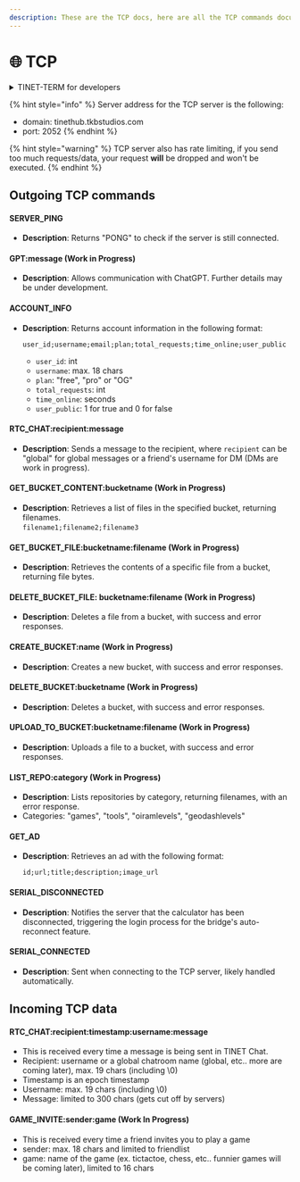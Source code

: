 ```yaml
---
description: These are the TCP docs, here are all the TCP commands documented
---
```


# 🌐 TCP



<details>

<summary>TINET-TERM for developers</summary>

You can use [TINET-TERM](https://github.com/tkbstudios/tinet-term) to work on the TCP side of TINET if you are a developer that wants to build on TINET.

</details>

{% hint style="info" %}
Server address for the TCP server is the following:

* domain: tinethub.tkbstudios.com
* port: 2052
{% endhint %}

{% hint style="warning" %}
TCP server also has rate limiting, if you send too much requests/data, your request **will** be dropped and won't be executed.
{% endhint %}

## Outgoing TCP commands

#### SERVER\_PING

* **Description**: Returns "PONG" to check if the server is still connected.

#### GPT:message (Work in Progress)

* **Description**: Allows communication with ChatGPT. Further details may be under development.

#### ACCOUNT\_INFO

*   **Description**: Returns account information in the following format:

    ```
    user_id;username;email;plan;total_requests;time_online;user_public
    ```

    * `user_id`: int
    * `username`: max. 18 chars
    * `plan`: "free", "pro" or "OG"
    * `total_requests`: int
    * `time_online`: seconds
    * `user_public`: 1 for true and 0 for false

#### RTC\_CHAT:recipient:message

* **Description**: Sends a message to the recipient, where `recipient` can be "global" for global messages or a friend's username for DM (DMs are work in progress).

#### GET\_BUCKET\_CONTENT:bucketname (Work in Progress)

* **Description**: Retrieves a list of files in the specified bucket, returning filenames.\
  `filename1;filename2;filename3`

#### GET\_BUCKET\_FILE:bucketname:filename (Work in Progress)

* **Description**: Retrieves the contents of a specific file from a bucket, returning file bytes.

#### DELETE\_BUCKET\_FILE: bucketname:filename (Work in Progress)

* **Description**: Deletes a file from a bucket, with success and error responses.

#### CREATE\_BUCKET:name (Work in Progress)

* **Description**: Creates a new bucket, with success and error responses.

#### DELETE\_BUCKET:bucketname (Work in Progress)

* **Description**: Deletes a bucket, with success and error responses.

#### UPLOAD\_TO\_BUCKET:bucketname:filename (Work in Progress)

* **Description**: Uploads a file to a bucket, with success and error responses.

#### LIST\_REPO:category (Work in Progress)

* **Description**: Lists repositories by category, returning filenames, with an error response.
* Categories: "games", "tools", "oiramlevels", "geodashlevels"

#### GET\_AD

*   **Description**: Retrieves an ad with the following format:

    ```
    id;url;title;description;image_url
    ```

#### SERIAL\_DISCONNECTED

* **Description**: Notifies the server that the calculator has been disconnected, triggering the login process for the bridge's auto-reconnect feature.

#### SERIAL\_CONNECTED

* **Description**: Sent when connecting to the TCP server, likely handled automatically.



## Incoming TCP data

#### RTC\_CHAT:recipient:timestamp:username:message

* This is received every time a message is being sent in TINET Chat.
* Recipient: username or a global chatroom name (global, etc.. more are coming later), max. 19 chars (including \0)
* Timestamp is an epoch timestamp
* Username: max. 19 chars (including \0)
* Message: limited to 300 chars (gets cut off by servers)

#### GAME\_INVITE:sender:game (Work In Progress)

* This is received every time a friend invites you to play a game
* sender: max. 18 chars and limited to friendlist
* game: name of the game (ex. tictactoe, chess, etc.. funnier games will be coming later), limited to 16 chars
